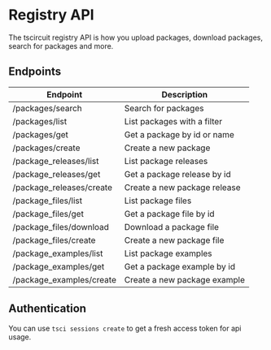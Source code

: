 # Registry API

The tscircuit registry API is how you upload packages, download packages, search
for packages and more.

## Endpoints

| Endpoint                 | Description                  |
| ------------------------ | ---------------------------- |
| /packages/search         | Search for packages          |
| /packages/list           | List packages with a filter  |
| /packages/get            | Get a package by id or name  |
| /packages/create         | Create a new package         |
| /package_releases/list   | List package releases        |
| /package_releases/get    | Get a package release by id  |
| /package_releases/create | Create a new package release |
| /package_files/list      | List package files           |
| /package_files/get       | Get a package file by id     |
| /package_files/download  | Download a package file      |
| /package_files/create    | Create a new package file    |
| /package_examples/list   | List package examples        |
| /package_examples/get    | Get a package example by id  |
| /package_examples/create | Create a new package example |

## Authentication

You can use `tsci sessions create` to get a fresh access token for api usage.
